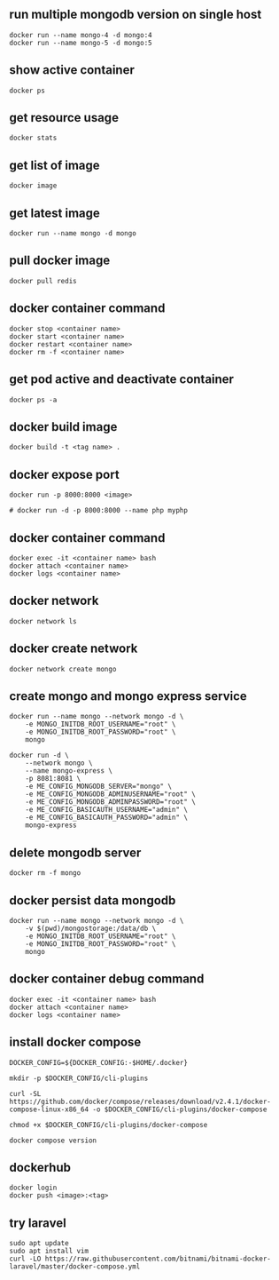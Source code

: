 ## run multiple mongodb version on single host
```
docker run --name mongo-4 -d mongo:4
docker run --name mongo-5 -d mongo:5
```

## show active container
```
docker ps 
```

## get resource usage
```
docker stats
```

## get list of image
```
docker image
```

## get latest image
```
docker run --name mongo -d mongo
```

## pull docker image 
```
docker pull redis
```

## docker container command
```
docker stop <container name>
docker start <container name>
docker restart <container name>
docker rm -f <container name>
```

## get pod active and deactivate container
```
docker ps -a
```

## docker build image
```
docker build -t <tag name> .
```

## docker expose port
```
docker run -p 8000:8000 <image>

# docker run -d -p 8000:8000 --name php myphp
```

## docker container command 
```
docker exec -it <container name> bash
docker attach <container name>
docker logs <container name>
```

## docker network
```
docker network ls
```

## docker create network
```
docker network create mongo
```

## create mongo and mongo express service
```
docker run --name mongo --network mongo -d \
    -e MONGO_INITDB_ROOT_USERNAME="root" \
    -e MONGO_INITDB_ROOT_PASSWORD="root" \
    mongo
    
docker run -d \
    --network mongo \
    --name mongo-express \
    -p 8081:8081 \
    -e ME_CONFIG_MONGODB_SERVER="mongo" \
    -e ME_CONFIG_MONGODB_ADMINUSERNAME="root" \
    -e ME_CONFIG_MONGODB_ADMINPASSWORD="root" \
    -e ME_CONFIG_BASICAUTH_USERNAME="admin" \
    -e ME_CONFIG_BASICAUTH_PASSWORD="admin" \
    mongo-express
```

## delete mongodb server
```
docker rm -f mongo
```

## docker persist data mongodb
```
docker run --name mongo --network mongo -d \
    -v $(pwd)/mongostorage:/data/db \
    -e MONGO_INITDB_ROOT_USERNAME="root" \
    -e MONGO_INITDB_ROOT_PASSWORD="root" \
    mongo
```

## docker container debug command 
```
docker exec -it <container name> bash
docker attach <container name>
docker logs <container name>
```

## install docker compose
```
DOCKER_CONFIG=${DOCKER_CONFIG:-$HOME/.docker}

mkdir -p $DOCKER_CONFIG/cli-plugins

curl -SL https://github.com/docker/compose/releases/download/v2.4.1/docker-compose-linux-x86_64 -o $DOCKER_CONFIG/cli-plugins/docker-compose

chmod +x $DOCKER_CONFIG/cli-plugins/docker-compose

docker compose version
```

## dockerhub
```
docker login
docker push <image>:<tag>
```


## try laravel
```
sudo apt update 
sudo apt install vim
curl -LO https://raw.githubusercontent.com/bitnami/bitnami-docker-laravel/master/docker-compose.yml
```

